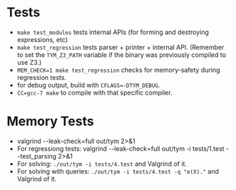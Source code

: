 # Tests
* `make test_modules` tests internal APIs (for forming and destroying expressions, etc)
* `make test_regression` tests parser + printer + internal API. (Remember to set the `TYM_Z3_PATH` variable if the binary was previously compiled to use Z3.)
* `MEM_CHECK=1 make test_regression` checks for memory-safety during regression tests.
* for debug output, build with `CFLAGS=-DTYM_DEBUG`.
* `CC=gcc-7 make` to compile with that specific compiler.

# Memory Tests
* valgrind --leak-check=full out/tym 2>&1
* For regressiong tests: valgrind --leak-check=full out/tym -i tests/1.test --test_parsing 2>&1
* For solving: `./out/tym -i tests/4.test` and Valgrind of it.
* For solving with queries: `./out/tym -i tests/4.test -q "e(X)."` and Valgrind of it.
